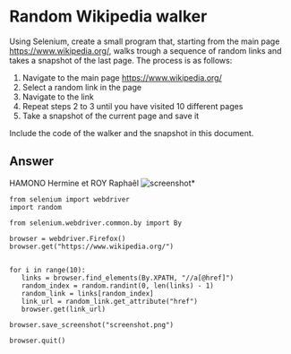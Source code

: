 # Random Wikipedia walker

Using Selenium, create a small program that, starting from the main page https://www.wikipedia.org/, walks trough a sequence of random links and takes a snapshot of the last page.
The process is as follows:

 1. Navigate to the main page https://www.wikipedia.org/
 2. Select a random link in the page
 3. Navigate to the link
 4. Repeat steps 2 to 3 until you have visited 10 different pages
 5. Take a snapshot of the current page and save it

Include the code of the walker and the snapshot in this document.

## Answer
HAMONO Hermine et ROY Raphaẽl 
![screenshot](https://user-images.githubusercontent.com/119609091/224297929-b6baa0dc-5a62-4dd6-84c3-fed8eaeffaa0.png)*

 ```
from selenium import webdriver
import random

from selenium.webdriver.common.by import By

browser = webdriver.Firefox()
browser.get("https://www.wikipedia.org/")


for i in range(10):
    links = browser.find_elements(By.XPATH, "//a[@href]")
    random_index = random.randint(0, len(links) - 1)
    random_link = links[random_index]
    link_url = random_link.get_attribute("href")
    browser.get(link_url)

browser.save_screenshot("screenshot.png")

browser.quit()
```
